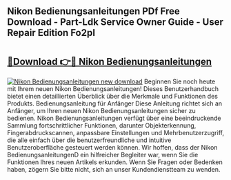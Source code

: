 ## Nikon Bedienungsanleitungen PDf Free Download - Part-Ldk Service Owner Guide - User Repair Edition Fo2pI

# <h2><a href="http://df4i0hg.blite.top/?on=Nikon+Bedienungsanleitungen">🔗Download 👉🔴 Nikon Bedienungsanleitungen</a></h2>

[![Nikon Bedienungsanleitungen new download](https://i.imgur.com/lujVjoI.png)](http://df4i0hg.blite.top/?on=Nikon+Bedienungsanleitungen)
Beginnen Sie noch heute mit Ihrem neuen Nikon Bedienungsanleitungen! Dieses Benutzerhandbuch bietet einen detaillierten Überblick über die Merkmale und Funktionen des Produkts. Bedienungsanleitung für Anfänger Diese Anleitung richtet sich an Anfänger, um Ihren neuen Nikon Bedienungsanleitungen sicher zu bedienen. Nikon Bedienungsanleitungen verfügt über eine beeindruckende Sammlung fortschrittlicher Funktionen, darunter Objekterkennung, Fingerabdruckscannen, anpassbare Einstellungen und Mehrbenutzerzugriff, die alle einfach über die benutzerfreundliche und intuitive Benutzeroberfläche gesteuert werden können. Wir hoffen, dass der Nikon BedienungsanleitungenD ein hilfreicher Begleiter war, wenn Sie die Funktionen Ihres neuen Artikels erkunden. Wenn Sie Fragen oder Bedenken haben, zögern Sie bitte nicht, sich an unser Kundendienstteam zu wenden.
